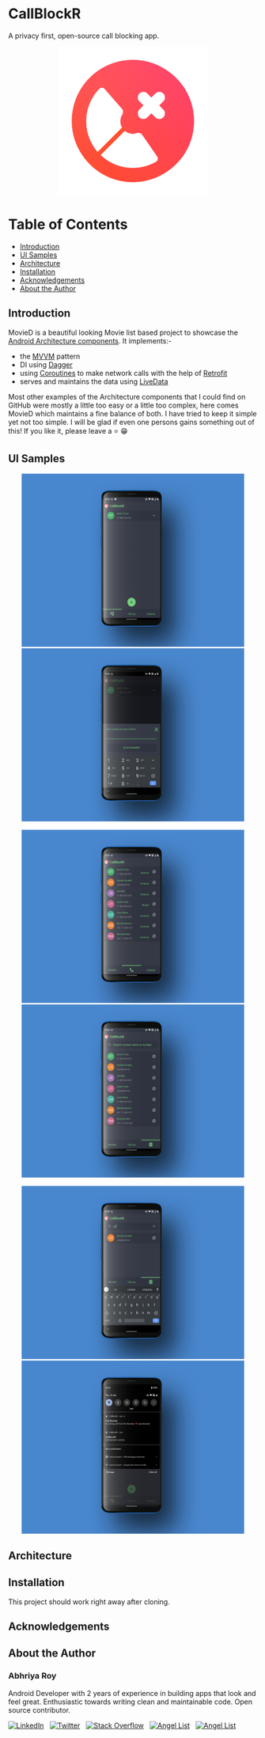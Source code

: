 # CallBlockR
A privacy first, open-source call blocking app.

<p align="center">
 <img src="readme/ic_callblocker_high_res.png" alt="CallBlockR" width=300 height=300>
</p>

# Table of Contents

- [Introduction](#introduction) <br>
- [UI Samples](#ui-samples) <br>
- [Architecture](#things-to-look-out-for)<br>
- [Installation](#installation) <br>
- [Acknowledgements](#acknowledgements) <br>
- [About the Author](#about-the-author)<br>

## Introduction

MovieD is a beautiful looking Movie list based project to showcase the [Android Architecture components](https://developer.android.com/topic/libraries/architecture).
It implements:-
- the [MVVM](https://medium.com/upday-devs/android-architecture-patterns-part-3-model-view-viewmodel-e7eeee76b73b) pattern
- DI using [Dagger](https://github.com/google/dagger)
- using [Coroutines](https://kotlinlang.org/docs/reference/coroutines-overview.html) to make network calls with the help of [Retrofit](https://square.github.io/retrofit/)
- serves and maintains the data using [LiveData](https://developer.android.com/reference/android/arch/lifecycle/LiveData)

Most other examples of the Architecture components that I could find on GitHub were mostly a little too easy or a little too complex, here comes MovieD which maintains a fine balance of both. I have tried to keep it simple yet not too simple. I will be glad if even one persons gains something out of this! If you like it, please leave a ⭐ 😁

## UI Samples

<p align="center">
  <img src="readme/Callblockr_blockedcontacts.jpg" alt="Explore Wallpapers" width=450 height=350 hspace="2">
  <img src="readme/Callblockr_blocknumbermanually.jpg" alt="Explore Wallpapers" width=450 height=350 hspace="2">
</p> 
<p align="center">
  <img src="readme/Callblockr_calllog.jpg" alt="Explore Wallpapers" width=450 height=350 hspace="2">
  <img src="readme/Callblockr_allcontacts.jpg" alt="Explore Wallpapers" width=450 height=350 hspace="2">
</p>
<p align="center">
  <img src="readme/Callblockr_searchcontact.jpg" alt="Explore Wallpapers" width=450 height=350 hspace="2">
  <img src="readme/Callblockr_notification.jpg" alt="Explore Wallpapers" width=450 height=350 hspace="2">
</p>


## Architecture



## Installation
This project should work right away after cloning.
              
## Acknowledgements



## About the Author

### Abhriya Roy

 Android Developer with 2 years of experience in building apps that look and feel great. 
 Enthusiastic towards writing clean and maintainable code.
 Open source contributor.

 <a href="https://www.linkedin.com/in/abhriya-roy/"><img src="https://i.imgur.com/toWXOAd.png" alt="LinkedIn" width=40 height=40></a>     &nbsp;
 <a href="https://twitter.com/AbhriyaR"><img src="https://i.imgur.com/ymEo5Iy.png" alt="Twitter" width=42 height=40></a> 
 &nbsp;
 <a href="https://stackoverflow.com/users/6197251/abhriya-roy"><img src="https://i.imgur.com/JakJaHP.png" alt="Stack Overflow" width=40  height=40></a> 
 &nbsp;
 <a href="https://angel.co/abhriya-roy?public_profile=1"><img src="https://i.imgur.com/TiwMDMK.png" alt="Angel List" width=40  height=40></a>
 &nbsp;
 <a href="https://play.google.com/store/apps/developer?id=Zebro+Studio"><img src="https://i.imgur.com/Rj1IsYI.png" alt="Angel List" width=40  height=40></a>

 <br>
          
  
